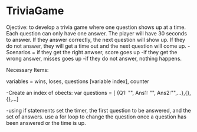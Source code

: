 # TriviaGame

Ojective: to develop a trivia game where one question shows up at a time. Each question can only have one answer. The player will have 30 seconds to answer. If they answer correctly, the next question will show up. If they do not answer, they will get a time out and the next question will come up. 
	-Scenarios = if they get the right anwser, score goes up
				-if they get the wrong answer, misses goes up
				-if they do not answer, nothing happens. 


Necessary Items:

variables = wins, loses, questions [variable index], counter

-Create an index of obects:
	var questions = [ {Q1: "", Ans1: "", Ans2:"",...},{},{},...]

-using if statements set the timer, the first question to be answered, and the set of answers. 
use a for loop to change the question once a question has been answered or the time is up. 

